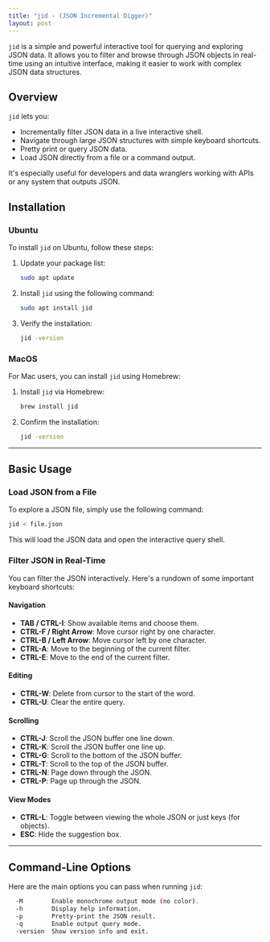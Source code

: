 ```yaml
---
title: "jid - (JSON Incremental Digger)"
layout: post
---
```


`jid` is a simple and powerful interactive tool for querying and exploring JSON data. It allows you to filter and browse through JSON objects in real-time using an intuitive interface, making it easier to work with complex JSON data structures.

## Overview

`jid` lets you:

- Incrementally filter JSON data in a live interactive shell.
- Navigate through large JSON structures with simple keyboard shortcuts.
- Pretty print or query JSON data.
- Load JSON directly from a file or a command output.

It's especially useful for developers and data wranglers working with APIs or any system that outputs JSON.

## Installation

### Ubuntu

To install `jid` on Ubuntu, follow these steps:

1. Update your package list:

   ```bash
   sudo apt update
   ```

2. Install `jid` using the following command:

   ```bash
   sudo apt install jid
   ```

3. Verify the installation:

   ```bash
   jid -version
   ```

### MacOS

For Mac users, you can install `jid` using Homebrew:

1. Install `jid` via Homebrew:

   ```bash
   brew install jid
   ```

2. Confirm the installation:

   ```bash
   jid -version
   ```

---

## Basic Usage

### Load JSON from a File

To explore a JSON file, simply use the following command:

```bash
jid < file.json
```

This will load the JSON data and open the interactive query shell.

### Filter JSON in Real-Time

You can filter the JSON interactively. Here's a rundown of some important keyboard shortcuts:

#### Navigation

- **TAB / CTRL-I**: Show available items and choose them.
- **CTRL-F / Right Arrow**: Move cursor right by one character.
- **CTRL-B / Left Arrow**: Move cursor left by one character.
- **CTRL-A**: Move to the beginning of the current filter.
- **CTRL-E**: Move to the end of the current filter.

#### Editing

- **CTRL-W**: Delete from cursor to the start of the word.
- **CTRL-U**: Clear the entire query.

#### Scrolling

- **CTRL-J**: Scroll the JSON buffer one line down.
- **CTRL-K**: Scroll the JSON buffer one line up.
- **CTRL-G**: Scroll to the bottom of the JSON buffer.
- **CTRL-T**: Scroll to the top of the JSON buffer.
- **CTRL-N**: Page down through the JSON.
- **CTRL-P**: Page up through the JSON.

#### View Modes

- **CTRL-L**: Toggle between viewing the whole JSON or just keys (for objects).
- **ESC**: Hide the suggestion box.

---

## Command-Line Options

Here are the main options you can pass when running `jid`:

```bash
  -M        Enable monochrome output mode (no color).
  -h        Display help information.
  -p        Pretty-print the JSON result.
  -q        Enable output query mode.
  -version  Show version info and exit.
```

